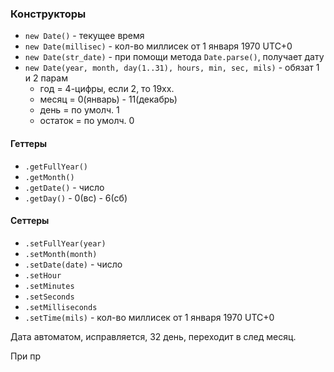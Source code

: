 ### Конструкторы
- `new Date()` - текущее время
- `new Date(millisec)` - кол-во миллисек от 1 января 1970 UTC+0
- `new Date(str_date)` - при помощи метода `Date.parse()`, получает дату
- `new Date(year, month, day(1..31), hours, min, sec, mils)` - обязат 1 и 2 парам
	- год = 4-цифры, если 2, то 19хх.
	- месяц = 0(январь) - 11(декабрь)
	- день = по умолч. 1
	- остаток = по умолч. 0

#### Геттеры
- `.getFullYear()`
- `.getMonth()`
- `.getDate()` - число
- `.getDay()` - 0(вс) - 6(сб)
#### Сеттеры
- `.setFullYear(year)`
- `.setMonth(month)`
- `.setDate(date)` - число
- `.setHour`
- `.setMinutes`
- `.setSeconds`
- `.setMilliseconds`
- `.setTime(mils)` -  кол-во миллисек от 1 января 1970 UTC+0

Дата автоматом, исправляется, 32 день, переходит в след месяц.

При пр